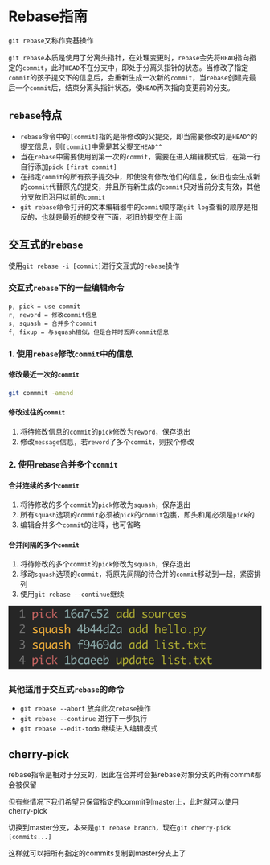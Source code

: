 # Rebase指南

`git rebase`又称作变基操作

`git rebase`本质是使用了分离头指针，在处理变更时，`rebase`会先将`HEAD`指向指定的`commit`，此时`HEAD`不在分支中，即处于分离头指针的状态。当修改了指定`commit`的孩子提交下的信息后，会重新生成一次新的`commit`，当`rebase`创建完最后一个`commit`后，结束分离头指针状态，使`HEAD`再次指向变更前的分支。

## `rebase`特点

- `rebase`命令中的`[commit]`指的是带修改的父提交，即当需要修改的是`HEAD^`的提交信息，则`[commit]`中需是其父提交`HEAD^^`
- 当在`rebase`中需要使用到第一次的`commit`，需要在进入编辑模式后，在第一行自行添加`pick [first commit]`
- 在指定`commit`的所有孩子提交中，即使没有修改他们的信息，依旧也会生成新的`commit`代替原先的提交，并且所有新生成的`commit`只对当前分支有效，其他分支依旧沿用以前的`commit`
- `git rebase`命令打开的文本编辑器中的`commit`顺序跟`git log`查看的顺序是相反的，也就是最近的提交在下面，老旧的提交在上面

## 交互式的`rebase`

使用`git rebase -i [commit]`进行交互式的`rebase`操作

### 交互式`rebase`下的一些编辑命令

```text
p, pick = use commit
r, reword = 修改commit信息
s, squash = 合并多个commit
f, fixup = 与squash相似，但是合并时丢弃commit信息
```

### 1. 使用`rebase`修改`commit`中的信息

#### 修改最近一次的`commit`

```bash
git commmit -amend
```

#### 修改过往的`commit`

1. 将待修改信息的`commit`的`pick`修改为`reword`，保存退出
2. 修改`message`信息，若`reword`了多个`commit`，则挨个修改

### 2. 使用`rebase`合并多个`commit`

#### 合并连续的多个`commit`

1. 将待修改的多个`commit`的`pick`修改为`squash`，保存退出
2. 所有`squash`选项的`commit`必须被`pick`的`commit`包裹，即头和尾必须是`pick`的
3. 编辑合并多个`commit`的注释，也可省略

#### 合并间隔的多个`commit`

1. 将待修改的多个`commit`的`pick`修改为`squash`，保存退出
2. 移动`squash`选项的`commit`，将原先间隔的待合并的`commit`移动到一起，紧密排列
3. 使用`git rebase --continue`继续

![合并多个commit](./pics/git_rebase.png)

### 其他适用于交互式`rebase`的命令

- `git rebase --abort` 放弃此次`rebase`操作
- `git rebase --continue` 进行下一步执行
- `git rebase --edit-todo` 继续进入编辑模式

## cherry-pick

rebase指令是相对于分支的，因此在合并时会把rebase对象分支的所有commit都会被保留

但有些情况下我们希望只保留指定的commit到master上，此时就可以使用cherry-pick

切换到master分支，本来是`git rebase branch`，现在`git cherry-pick [commits...]`

这样就可以把所有指定的commits复制到master分支上了
